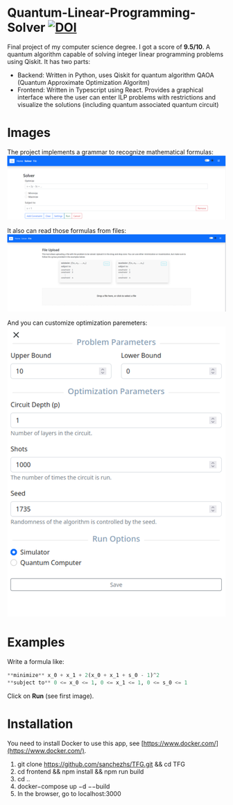 # Quantum-Linear-Programming-Solver [![DOI](https://zenodo.org/badge/DOI/10.5281/zenodo.7972044.svg)](https://doi.org/10.5281/zenodo.7972044)

Final project of my computer science degree. I got a score of **9.5/10**. 
A quantum algorithm capable of solving integer linear programming problems using Qiskit.
It has two parts:
- Backend: Written in Python, uses Qiskit for quantum algorithm QAOA (Quantum Approximate Optimization Algoritm)
- Frontend: Written in Typescript using React. Provides a graphical interface where the user can enter ILP problems with restrictions and visualize the solutions (including quantum associated quantum circuit)

# Images

The project implements a grammar to recognize mathematical formulas:
![solver1](./files/solver1.png)

It also can read those formulas from files:
![solver3](./files/solver3.png)

And you can customize optimization paremeters:
![solver4](./files/solver4.png)

# Examples
Write a formula like:
```python
**minimize** x_0 + x_1 + 2(x_0 + x_1 + s_0 - 1)^2
**subject to** 0 <= x_0 <= 1, 0 <= x_1 <= 1, 0 <= s_0 <= 1
```
Click on **Run** (see first image).

# Installation
You need to install Docker to use this app, see [https://www.docker.com/](https://www.docker.com/).

1. git clone https://github.com/sanchezhs/TFG.git && cd TFG
2. cd frontend && npm install && npm run build
3. cd ..
4. docker−compose up −d −−build
5. In the browser, go to localhost:3000
